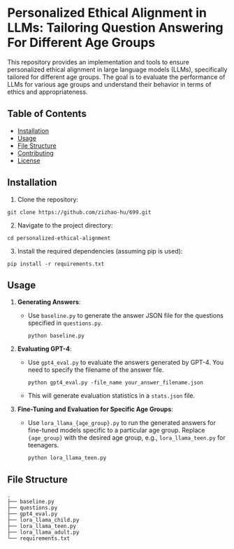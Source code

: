 # Personalized Ethical Alignment in LLMs: Tailoring Question Answering For Different Age Groups

This repository provides an implementation and tools to ensure personalized ethical alignment in large language models (LLMs), specifically tailored for different age groups. The goal is to evaluate the performance of LLMs for various age groups and understand their behavior in terms of ethics and appropriateness.

## Table of Contents

- [Installation](#installation)
- [Usage](#usage)
- [File Structure](#file-structure)
- [Contributing](#contributing)
- [License](#license)

## Installation

1. Clone the repository:
```
git clone https://github.com/zizhao-hu/699.git
```
2. Navigate to the project directory:
```
cd personalized-ethical-alignment
```
3. Install the required dependencies (assuming pip is used):
```
pip install -r requirements.txt
```

## Usage

1. **Generating Answers**:
   - Use `baseline.py` to generate the answer JSON file for the questions specified in `questions.py`.
     ```
     python baseline.py
     ```

2. **Evaluating GPT-4**:
   - Use `gpt4_eval.py` to evaluate the answers generated by GPT-4. You need to specify the filename of the answer file.
     ```
     python gpt4_eval.py -file_name your_answer_filename.json
     ```
   - This will generate evaluation statistics in a `stats.json` file.

3. **Fine-Tuning and Evaluation for Specific Age Groups**:
   - Use `lora_llama_{age_group}.py` to run the generated answers for fine-tuned models specific to a particular age group. Replace `{age_group}` with the desired age group, e.g., `lora_llama_teen.py` for teenagers.
     ```
     python lora_llama_teen.py
     ```

## File Structure
```
.
├── baseline.py
├── questions.py
├── gpt4_eval.py
├── lora_llama_child.py
├── lora_llama_teen.py
├── lora_llama_adult.py
└── requirements.txt
```
